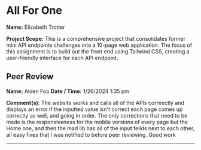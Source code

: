 # All For One


**Name:** Elizabeth Trotter

**Project Scope:** This is a comprehensive project that consolidates former mini API endpoints challenges into a 10-page web application. The focus of this assignment is to build out the front end using Tailwind CSS, creating a user-friendly interface for each API endpoint.


## Peer Review
**Name:** Aiden Foo **Date / Time:** 1/26/2024 1:35 pm

**Comment(s):**
The website works and calls all of the APIs correectly and displays an error if the inputted value isn't correct each page comes up correctly as well, and going in order. The only corrections that need to be made is the responsiveness for the mobile versions of every page but the Home one, and then the mad lib has all of the input feilds next to each other, all easy fixes that I was notified to before peer reviewing. Good work


---
